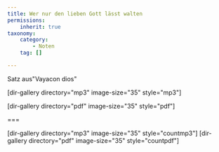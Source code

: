 ```yaml
---
title: Wer nur den lieben Gott lässt walten
permissions:
    inherit: true
taxonomy:
    category:
        - Noten
    tag: []

---
```


Satz aus"Vayacon dios"

[dir-gallery directory="mp3" image-size="35" style="mp3"]

[dir-gallery directory="pdf" image-size="35" style="pdf"]

===

[dir-gallery directory="mp3" image-size="35" style="countmp3"]
[dir-gallery directory="pdf" image-size="35" style="countpdf"]